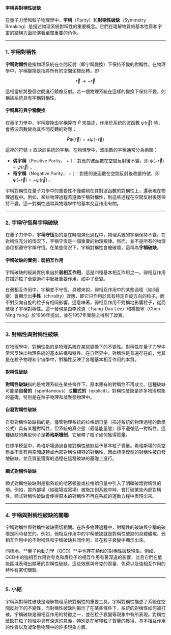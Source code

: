 #### 宇稱與對稱性破缺

在量子力學和粒子物理學中，**宇稱**（Parity）和**對稱性破缺**（Symmetry Breaking）是描述物理系統對稱性的重要概念。它們在理解物質的基本性質和宇宙的結構方面扮演著至關重要的角色。

---

### **1. 宇稱對稱性**

**宇稱對稱性**是指物理系統在空間反射（即宇稱變換）下保持不變的對稱性。在物理學中，宇稱變換是指將所有的空間坐標反轉，即：

```math
\vec{r} \to -\vec{r}
```

這相當於將整個空間進行鏡像反射。若一個物理系統在這樣的變換下保持不變，則稱該系統具有宇稱對稱性。

#### **宇稱算符與宇稱變換**

在量子力學中，宇稱變換由宇稱算符  $`\hat{P}`$  來描述，作用於系統的波函數  $`\psi(\vec{r})`$  時，會將波函數變為其空間反轉的對應：

```math
\hat{P} \psi(\vec{r}) = \pm \psi(-\vec{r})
```

這裡的符號  $`\pm`$  取決於系統的宇稱。在物理學中，波函數的宇稱通常分為兩類：
- **偶宇稱**（Positive Parity， $`+`$ ）：對應的波函數在空間反射後不變，即  $`\psi(-\vec{r}) = \psi(\vec{r})`$ 。
- **奇宇稱**（Negative Parity， $`-`$ ）：對應的波函數在空間反射後改變符號，即  $`\psi(-\vec{r}) = -\psi(\vec{r})`$ 。

宇稱對稱性在量子力學中的重要性不僅體現在其對波函數的對稱性上，還表現在物理過程中。例如，某些物理過程若遵循宇稱對稱性，則這些過程在空間反射後應保持不變。這一對稱性通常與物理學中的基本交互作用有關。

---

### **2. 宇稱守恆與宇稱破缺**

在量子力學中，**宇稱守恆**指的是在時間演化過程中，物理系統的宇稱保持不變。在對稱性充分的情況下，宇稱守恆是一個重要的物理規律。然而，並不是所有的物理過程都遵守宇稱守恆。在某些情況下，宇稱對稱性會被破壞，這稱為**宇稱破缺**。

#### **宇稱破缺的實例：弱相互作用**

宇稱破缺的經典實例來自於**弱相互作用**，這是四種基本相互作用之一。弱相互作用在描述粒子衰變過程中起著重要作用，如中子衰變。

在弱相互作用中，宇稱並不守恆。具體來說，弱相互作用中的某些過程（如β衰變）會顯示出**手性**（chirality）效應，即它只作用於具有特定自旋方向的粒子，而不對反向自旋的粒子有相同影響。這意味著，弱相互作用不對稱地影響粒子，從而破壞了宇稱對稱性。這一發現是由李政道（Tsung-Dao Lee）和楊振寧（Chen-Ning Yang）於1956年提出，並在1957年實驗上得到了證實。

---

### **3. 對稱性與對稱性破缺**

在物理學中，對稱性指的是物理系統在某些變換下的不變性。對稱性在量子力學中常常反映出物理系統的基本結構和特性。在自然界中，對稱性是普遍存在的，尤其是在粒子物理和宇宙學中，對稱性反映了各種基本相互作用的本質。

#### **對稱性破缺**

**對稱性破缺**指的是物理系統在某些條件下，原本應有的對稱性不再成立。這種破缺可能是**自發的**（spontaneous）或**顯式的**（explicit）。對稱性破缺是許多物理現象的基礎，特別是在粒子物理和凝聚態物理中。

#### **自發對稱性破缺**

自發對稱性破缺指的是，儘管物理系統的拉格朗日量（描述系統的物理過程的數學公式）具有某種對稱性，但系統的真空態（最低能量態）卻不遵循這一對稱性。這種破缺的典型例子是**希格斯機制**，它解釋了粒子如何獲得質量。

在標準模型中，希格斯場通過自發對稱性破缺給予基本粒子質量。希格斯場的真空態並不具有與空間旋轉或內部對稱性相容的對稱性，因此標準模型的對稱性被自發地破缺，並且質量獲得的過程在這種破缺的基礎上進行。

#### **顯式對稱性破缺**

顯式對稱性破缺則是指系統的哈密頓量或拉格朗日量中引入了明確破壞對稱性的項。例如，當外部場（如磁場或電場）被施加到系統中時，會打破某些內部對稱性。顯式對稱性破缺會使得原本的對稱性不再在系統的運動方程中表現出來。

---

### **4. 宇稱與對稱性破缺的關聯**

宇稱對稱性與對稱性破缺密切相關。在許多物理過程中，對稱性的破缺與宇稱的破壞是同時發生的。例如，弱相互作用中的宇稱破缺就是對稱性破缺的具體體現。弱相互作用中的不對稱性和宇稱破缺共同作用，並在粒子衰變中顯示出來。

同樣地，**量子色動力學（QCD）**中也存在類似的對稱性破缺現象。例如，QCD中的強相互作用對夸克和膺粒子的相互作用有著深遠的影響，並且它們在低能區域表現出顯著的對稱性破缺。這些效應與夸克的質量、色荷以及強相互作用的特性有密切關聯。

---

### **5. 小結**

宇稱與對稱性破缺是理解物理系統對稱性的重要工具。宇稱對稱性描述了系統在空間反射下的不變性，而對稱性破缺則揭示了在某些條件下，系統的對稱性如何被打破。宇稱破缺是弱相互作用的特徵之一，並在粒子衰變等現象中有所表現。對稱性破缺在粒子物理中具有深遠的意義，特別是在解釋粒子質量的獲得、基本相互作用的性質以及凝聚態物理中的許多現象方面。